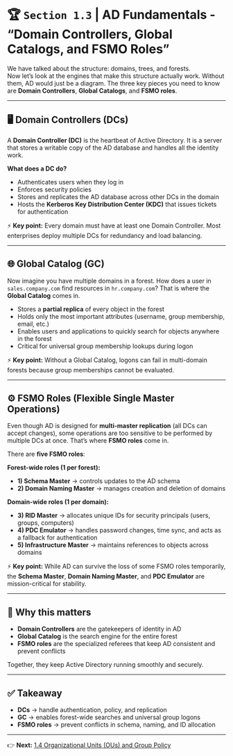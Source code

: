 # 🏆 `Section 1.3` | AD Fundamentals - **“Domain Controllers, Global Catalogs, and FSMO Roles”**

We have talked about the structure: domains, trees, and forests.  
Now let’s look at the engines that make this structure actually work. Without them, AD would just be a diagram.  The three key pieces you need to know are **Domain Controllers**, **Global Catalogs**, and **FSMO roles**.

---

## 🖥️ Domain Controllers (DCs)
A **Domain Controller (DC)** is the heartbeat of Active Directory.  It is a server that stores a writable copy of the AD database and handles all the identity work.

**What does a DC do?**
- Authenticates users when they log in  
- Enforces security policies  
- Stores and replicates the AD database across other DCs in the domain  
- Hosts the **Kerberos Key Distribution Center (KDC)** that issues tickets for authentication  

⚡ **Key point:** Every domain must have at least one Domain Controller. Most enterprises deploy multiple DCs for redundancy and load balancing.

---

## 🌐 Global Catalog (GC)
Now imagine you have multiple domains in a forest. How does a user in `sales.company.com` find resources in `hr.company.com`?  That is where the **Global Catalog** comes in.

- Stores a **partial replica** of every object in the forest  
- Holds only the most important attributes (username, group membership, email, etc.)  
- Enables users and applications to quickly search for objects anywhere in the forest  
- Critical for universal group membership lookups during logon  

⚡ **Key point:** Without a Global Catalog, logons can fail in multi-domain forests because group memberships cannot be evaluated.

---

## ⚙️ FSMO Roles (Flexible Single Master Operations)
Even though AD is designed for **multi-master replication** (all DCs can accept changes), some operations are too sensitive to be performed by multiple DCs at once. That’s where **FSMO roles** come in.

There are **five FSMO roles**:

**Forest-wide roles (1 per forest):**
- **1) Schema Master** → controls updates to the AD schema  
- **2) Domain Naming Master** → manages creation and deletion of domains  

**Domain-wide roles (1 per domain):**
- **3) RID Master** → allocates unique IDs for security principals (users, groups, computers)  
- **4) PDC Emulator** → handles password changes, time sync, and acts as a fallback for authentication  
- **5) Infrastructure Master** → maintains references to objects across domains  

⚡ **Key point:** While AD can survive the loss of some FSMO roles temporarily, the **Schema Master**, **Domain Naming Master**, and **PDC Emulator** are mission-critical for stability.

---

## 🔑 Why this matters
- **Domain Controllers** are the gatekeepers of identity in AD  
- **Global Catalog** is the search engine for the entire forest  
- **FSMO roles** are the specialized referees that keep AD consistent and prevent conflicts  

Together, they keep Active Directory running smoothly and securely.

---

## ✅ Takeaway
- **DCs** → handle authentication, policy, and replication  
- **GC** → enables forest-wide searches and universal group logons  
- **FSMO roles** → prevent conflicts in schema, naming, and ID allocation  

---

👉 **Next:** [1.4 Organizational Units (OUs) and Group Policy](./1.04-ous-gpos.md)
